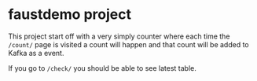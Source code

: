 # faustdemo project

This project start off with a very simply counter where each time the `/count/` page is visited a count will happen and that count will be added to Kafka as a event.

If you go to `/check/` you should be able to see latest table.
